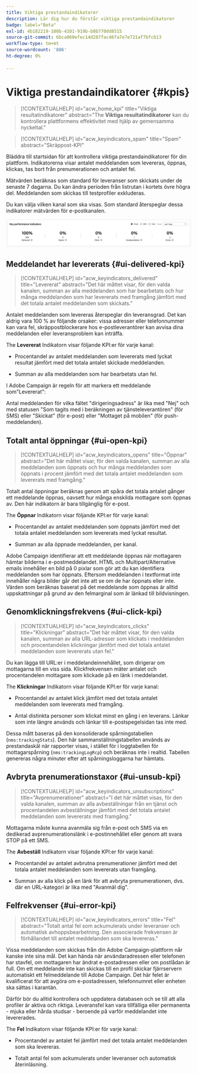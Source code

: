 ```yaml
---
title: Viktiga prestandaindikatorer
description: Lär dig hur du förstår viktiga prestandaindikatorer
badge: label="Beta"
exl-id: 4b182219-100b-4101-919b-b0b770dd8515
source-git-commit: 6bca060efec14d287fac46fa7e7e721af7bfcb13
workflow-type: tm+mt
source-wordcount: '886'
ht-degree: 0%

---
```


# Viktiga prestandaindikatorer {#kpis}

>[!CONTEXTUALHELP]
>id="acw_home_kpi"
>title="Viktiga resultatindikatorer"
>abstract="The **Viktiga resultatindikatorer** kan du kontrollera plattformens effektivitet med hjälp av gemensamma nyckeltal."

>[!CONTEXTUALHELP]
>id="acw_keyindicators_spam"
>title="Spam"
>abstract="Skräppost-KPI"

Bläddra till startsidan för att kontrollera viktiga prestandaindikatorer för din plattform. Indikatorerna visar antalet meddelanden som levereras, öppnas, klickas, tas bort från prenumerationen och antalet fel.

Mätvärden beräknas som standard för leveranser som skickats under de senaste 7 dagarna. Du kan ändra perioden från listrutan i kortets övre högra del. Meddelanden som skickas till testprofiler exkluderas.

Du kan välja vilken kanal som ska visas. Som standard återspeglar dessa indikatorer mätvärden för e-postkanalen.

![](assets/kpi.png)

## Meddelandet har levererats {#ui-delivered-kpi}

>[!CONTEXTUALHELP]
>id="acw_keyindicators_delivered"
>title="Levererat"
>abstract="Det här måttet visar, för den valda kanalen, summan av alla meddelanden som har bearbetats och hur många meddelanden som har levererats med framgång jämfört med det totala antalet meddelanden som skickats."

Antalet meddelanden som levereras återspeglar din leveransgrad. Det kan aldrig vara 100 % av följande orsaker: vissa adresser eller telefonnummer kan vara fel, skräppostblockerare hos e-postleverantörer kan avvisa dina meddelanden eller leveransproblem kan inträffa.

The **Levererat** Indikatorn visar följande KPI:er för varje kanal:

* Procentandel av antalet meddelanden som levererats med lyckat resultat jämfört med det totala antalet skickade meddelanden.

* Summan av alla meddelanden som har bearbetats utan fel.

I Adobe Campaign är regeln för att markera ett meddelande som&quot;Levererat&quot;:

Antal meddelanden för vilka fältet &quot;dirigeringsadress&quot; är lika med &quot;Nej&quot; och med statusen &quot;Som tagits med i beräkningen av tjänsteleverantören&quot; (för SMS) eller &quot;Skickat&quot; (för e-post) eller &quot;Mottaget på mobilen&quot; (för push-meddelanden).


## Totalt antal öppningar {#ui-open-kpi}

>[!CONTEXTUALHELP]
>id="acw_keyindicators_opens"
>title="Öppnar"
>abstract="Det här måttet visar, för den valda kanalen, summan av alla meddelanden som öppnats och hur många meddelanden som öppnats i procent jämfört med det totala antalet meddelanden som levererats med framgång."

Totalt antal öppningar beräknas genom att spåra det totala antalet gånger ett meddelande öppnas, oavsett hur många enskilda mottagare som öppnas av. Den här indikatorn är bara tillgänglig för e-post.

The **Öppnar** Indikatorn visar följande KPI:er för varje kanal:

* Procentandel av antalet meddelanden som öppnats jämfört med det totala antalet meddelanden som levererats med lyckat resultat.

* Summan av alla öppnade meddelanden, per kanal.

Adobe Campaign identifierar att ett meddelande öppnas när mottagaren hämtar bilderna i e-postmeddelandet. HTML och Multipart/Alternative emails innehåller en bild på 0 pixlar som gör att du kan identifiera meddelanden som har öppnats. Eftersom meddelanden i textformat inte innehåller några bilder går det inte att se om de har öppnats eller inte. Värden som beräknas baserat på det meddelande som öppnas är alltid uppskattningar på grund av den felmarginal som är länkad till bildvisningen.



## Genomklickningsfrekvens {#ui-click-kpi}

>[!CONTEXTUALHELP]
>id="acw_keyindicators_clicks"
>title="Klickningar"
>abstract="Det här måttet visar, för den valda kanalen, summan av alla URL-adresser som klickats i meddelanden och procentandelen klickningar jämfört med det totala antalet meddelanden som levererats utan fel."

Du kan lägga till URL:er i meddelandeinnehållet, som dirigerar om mottagarna till en viss sida. Klickfrekvensen mäter antalet och procentandelen mottagare som klickade på en länk i meddelandet.

The **Klickningar** Indikatorn visar följande KPI:er för varje kanal:

* Procentandel av antalet klick jämfört med det totala antalet meddelanden som levererats med framgång.

* Antal distinkta personer som klickat minst en gång i en leverans. Länkar som inte längre används och länkar till e-postspegelsidan tas inte med.

Dessa mått baseras på den konsoliderade spårningstabellen (`nms:trackingStats`). Den här sammanställningstabellen används av prestandaskäl när rapporter visas, i stället för i loggtabellen för mottagarspårning (`nms:trackingLogRcp`) och beräknas inte i realtid. Tabellen genereras några minuter efter att spårningsloggarna har hämtats.


## Avbryta prenumerationstaxor {#ui-unsub-kpi}

>[!CONTEXTUALHELP]
>id="acw_keyindicators_unsubscriptions"
>title="Avprenumerationer"
>abstract="I det här måttet visas, för den valda kanalen, summan av alla avbeställningar från en tjänst och procentandelen avbeställningar jämfört med det totala antalet meddelanden som levererats med framgång."

Mottagarna måste kunna avanmäla sig från e-post och SMS via en dedikerad avprenumerationslänk i e-postinnehållet eller genom att svara STOP på ett SMS.

The **Avbeställ** Indikatorn visar följande KPI:er för varje kanal:

* Procentandel av antalet avbrutna prenumerationer jämfört med det totala antalet meddelanden som levererats utan framgång.

* Summan av alla klick på en länk för att avbryta prenumerationen, dvs. där en URL-kategori är lika med &quot;Avanmäl dig&quot;.


## Felfrekvenser {#ui-error-kpi}

>[!CONTEXTUALHELP]
>id="acw_keyindicators_errors"
>title="Fel"
>abstract="Totalt antal fel som ackumulerats under leveranser och automatisk avhoppsbearbetning. Den associerade frekvensen är förhållandet till antalet meddelanden som ska levereras."

Vissa meddelanden som skickas från din Adobe Campaign-plattform når kanske inte sina mål. Det kan hända när användaradressen eller telefonen har stavfel, om mottagaren har ändrat e-postadressen eller om postlådan är full. Om ett meddelande inte kan skickas till en profil skickar fjärrservern automatiskt ett felmeddelande till Adobe Campaign. Det här felet är kvalificerat för att avgöra om e-postadressen, telefonnumret eller enheten ska sättas i karantän.

Därför bör du alltid kontrollera och uppdatera databasen och se till att alla profiler är aktiva och riktiga. Leveransfel kan vara tillfälliga eller permanenta - mjuka eller hårda studsar - beroende på varför meddelandet inte levererades.

The **Fel** Indikatorn visar följande KPI:er för varje kanal:

* Procentandel av antalet fel jämfört med det totala antalet meddelanden som ska levereras.

* Totalt antal fel som ackumulerats under leveranser och automatisk återinläsning.

